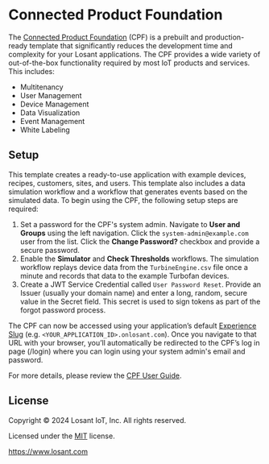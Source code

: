 # Connected Product Foundation

The [Connected Product Foundation](https://docs.losant.com/cpf/overview/) (CPF) is a prebuilt and production-ready template that significantly reduces the development time and complexity for your Losant applications. The CPF provides a wide variety of out-of-the-box functionality required by most IoT products and services. This includes:

* Multitenancy
* User Management
* Device Management
* Data Visualization
* Event Management
* White Labeling

## Setup

This template creates a ready-to-use application with example devices, recipes, customers, sites, and users. This template also includes a data simulation workflow and a workflow that generates events based on the simulated data. To begin using the CPF, the following setup steps are required:

1. Set a password for the CPF's system admin. Navigate to **User and Groups** using the left navigation. Click the `system-admin@example.com` user from the list. Click the **Change Password?** checkbox and provide a secure password.
1. Enable the **Simulator** and **Check Thresholds** workflows. The simulation workflow replays device data from the `TurbineEngine.csv` file once a minute and records that data to the example Turbofan devices.
1. Create a JWT Service Credential called `User Password Reset`. Provide an Issuer (usually your domain name) and enter a long, random, secure value in the Secret field. This secret is used to sign tokens as part of the forgot password process.

The CPF can now be accessed using your application’s default [Experience Slug](https://docs.losant.com/experiences/domains/#experience-slugs) (e.g. `<YOUR_APPLICATION_ID>.onlosant.com`). Once you navigate to that URL with your browser, you’ll automatically be redirected to the CPF’s log in page (/login) where you can login using your system admin's email and password.

For more details, please review the [CPF User Guide](https://docs.losant.com/cpf/user-guide/).

## License

Copyright &copy; 2024 Losant IoT, Inc. All rights reserved.

Licensed under the [MIT](https://github.com/Losant/losant-templates/blob/master/LICENSE.txt) license.

https://www.losant.com